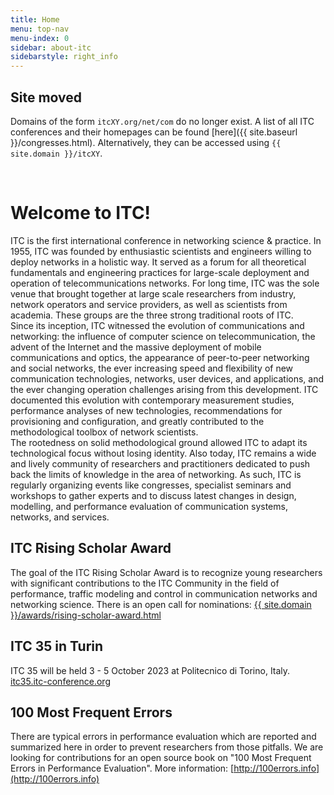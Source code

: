 ```yaml
---
title: Home
menu: top-nav
menu-index: 0
sidebar: about-itc
sidebarstyle: right_info
---
```


## Site moved

Domains of the form `itcXY.org/net/com` do no longer exist.
A list of all ITC conferences and their homepages can be found [here]({{ site.baseurl }}/congresses.html).
Alternatively, they can be accessed using `{{ site.domain }}/itcXY`.

<br/>

# Welcome to ITC!

ITC is the first international conference in networking science & practice. In 1955, ITC was founded by enthusiastic scientists and engineers willing to deploy networks in a holistic way. It served as a forum for all theoretical fundamentals and engineering practices for large-scale deployment and operation of telecommunications networks. For long time, ITC was the sole venue that brought together at large scale researchers from industry, network operators and service providers, as well as scientists from academia. These groups are the three strong traditional roots of ITC.<br/>
Since its inception, ITC witnessed the evolution of communications and networking: the influence of computer science on telecommunication, the advent of the Internet and the massive deployment of mobile communications and optics, the appearance of peer-to-peer networking and social networks, the ever increasing speed and flexibility of new communication technologies, networks, user devices, and applications, and the ever changing operation challenges arising from this development. ITC documented this evolution with contemporary measurement studies, performance analyses of new technologies, recommendations for provisioning and configuration, and greatly contributed to the methodological toolbox of network scientists.<br/>
The rootedness on solid methodological ground allowed ITC to adapt its technological focus without losing identity. Also today, ITC remains a wide and lively community of researchers and practitioners dedicated to push back the limits of knowledge in the area of networking. As such, ITC is regularly organizing events like congresses, specialist seminars and workshops to gather experts and to discuss latest changes in design, modelling, and performance evaluation of communication systems, networks, and services.


## ITC Rising Scholar Award

The goal of the ITC Rising Scholar Award  is to recognize young researchers with significant contributions to the ITC Community in the field of performance, traffic modeling and control in communication networks and networking science. There is an open call for nominations: [{{ site.domain }}/awards/rising-scholar-award.html](awards/rising-scholar-award.html)


## ITC 35 in Turin

ITC 35 will be held 3 - 5 October 2023 at Politecnico di Torino, Italy. [itc35.itc-conference.org](https://itc35.itc-conference.org)


## 100 Most Frequent Errors

There are typical errors in performance evaluation which are reported and summarized here in order to prevent researchers from those pitfalls. We are looking for contributions for an open source book on "100 Most Frequent Errors in Performance Evaluation". More information: [http://100errors.info](http://100errors.info)
